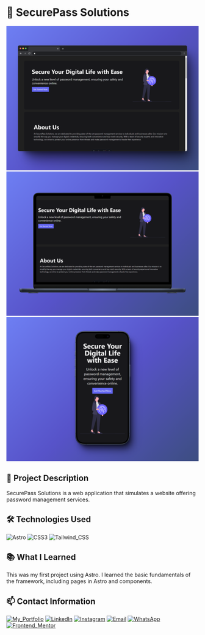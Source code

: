 # 🚀 SecurePass Solutions

![Mockup_Browser](public/images/mockups/mockup-browser.png)
![Mockup_Laptop](public/images/mockups/mockup-laptop.png)
![Mockup_Mobile](public/images/mockups/mockup-mobile.png)

## 📖 Project Description
SecurePass Solutions is a web application that simulates a website offering password management services. 

## 🛠️ Technologies Used
![Astro](https://img.shields.io/badge/Astro-0C1222?style=for-the-badge&logo=astro&logoColor=FDFDFE) 
![CSS3](https://img.shields.io/badge/CSS3-1572B6?style=for-the-badge&logo=css3&logoColor=white)
![Tailwind_CSS](https://img.shields.io/badge/Tailwind_CSS-38B2AC?style=for-the-badge&logo=tailwind-css&logoColor=white)

## 📚 What I Learned
This was my first project using Astro. I learned the basic fundamentals of the framework, including pages in Astro and components.

## 📫 Contact Information
[![My_Portfolio](https://img.shields.io/badge/my_portfolio-000?style=for-the-badge&logo=ko-fi&logoColor=white)](https://aimarbusta.netlify.app/)
[![LinkedIn](https://img.shields.io/badge/linkedin-0A66C2?style=for-the-badge&logo=linkedin&logoColor=white)](https://www.linkedin.com/in/aimarbustamante/)
[![Instagram](https://img.shields.io/badge/Instagram-E4405F?style=for-the-badge&logo=instagram&logoColor=white)](https://www.instagram.com/aimarbusta.dev/) 
[![Email](https://img.shields.io/badge/Microsoft_Outlook-0078D4?style=for-the-badge&logo=microsoft-outlook&logoColor=white)](mailto:aimarbustamante379@hotmail.com) 
[![WhatsApp](https://img.shields.io/badge/WhatsApp-25D366?style=for-the-badge&logo=whatsapp&logoColor=white)](https://wa.me/65167602) 
[![Frontend_Mentor](https://img.shields.io/badge/Frontend_Mentor-3F54A3?style=for-the-badge&logo=frontendmentor&logoColor=white)](https://www.frontendmentor.io/profile/AimarBustamante) 
